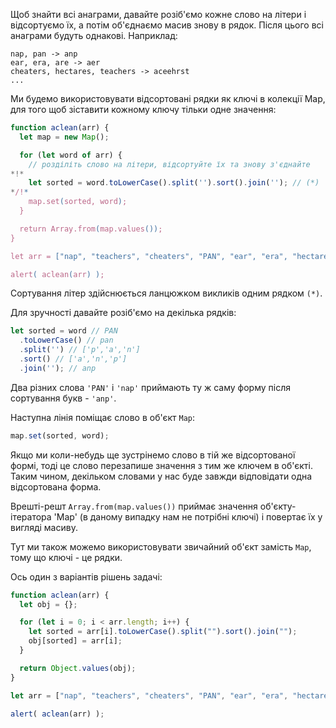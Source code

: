 Щоб знайти всі анаграми, давайте розіб'ємо кожне слово на літери і відсортуємо їх, а потім об'єднаємо масив знову в рядок. Після цього всі анаграми будуть однакові.
Наприклад:

```
nap, pan -> anp
ear, era, are -> aer
cheaters, hectares, teachers -> aceehrst
...
```

Ми будемо використовувати відсортовані рядки як ключі в колекції Map, для того щоб зіставити кожному ключу тільки одне значення:

```js run
function aclean(arr) {
  let map = new Map();

  for (let word of arr) {
    // розділіть слово на літери, відсортуйте їх та знову з'єднайте
*!*
    let sorted = word.toLowerCase().split('').sort().join(''); // (*)
*/!*
    map.set(sorted, word);
  }

  return Array.from(map.values());
}

let arr = ["nap", "teachers", "cheaters", "PAN", "ear", "era", "hectares"];

alert( aclean(arr) );
```

Сортування літер здійснюється ланцюжком викликів одним рядком `(*)`.

Для зручності давайте розіб'ємо на декілька рядків:

```js
let sorted = word // PAN
  .toLowerCase() // pan
  .split('') // ['p','a','n']
  .sort() // ['a','n','p']
  .join(''); // anp
```

Два різних слова `'PAN'` і `'nap'` приймають ту ж саму форму після сортування букв - `'anp'`.

Наступна лінія поміщає слово в об'єкт `Map`:

```js
map.set(sorted, word);
```

Якщо ми коли-небудь ще зустрінемо слово в тій же відсортованої формі, тоді це слово перезапише значення з тим же ключем в об'єкті. Таким чином, декільком словами у нас буде завжди відповідати одна відсортована форма.

Врешті-решт `Array.from(map.values())` приймає значення об'єкту-ітератора 'Map' (в даному випадку нам не потрібні ключі) і повертає їх у вигляді масиву.

Тут ми також можемо використовувати звичайний об'єкт замість `Map`, тому що ключі - це рядки.

Ось один з варіантів рішень задачі:

```js run demo
function aclean(arr) {
  let obj = {};

  for (let i = 0; i < arr.length; i++) {
    let sorted = arr[i].toLowerCase().split("").sort().join("");
    obj[sorted] = arr[i];
  }

  return Object.values(obj);
}

let arr = ["nap", "teachers", "cheaters", "PAN", "ear", "era", "hectares"];

alert( aclean(arr) );
```
